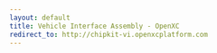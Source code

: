 ```yaml
---
layout: default
title: Vehicle Interface Assembly - OpenXC
redirect_to: http://chipkit-vi.openxcplatform.com
---
```

